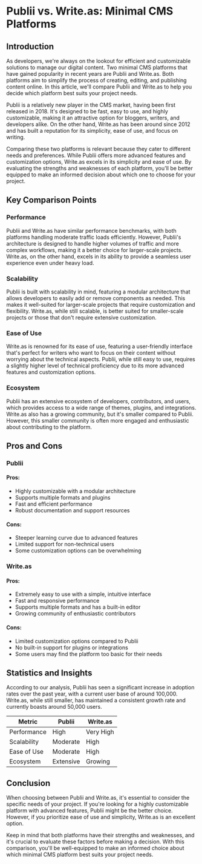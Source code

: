 # Publii vs. Write.as: Minimal CMS Platforms
## Introduction
As developers, we're always on the lookout for efficient and customizable solutions to manage our digital content. Two minimal CMS platforms that have gained popularity in recent years are Publii and Write.as. Both platforms aim to simplify the process of creating, editing, and publishing content online. In this article, we'll compare Publii and Write.as to help you decide which platform best suits your project needs.

Publii is a relatively new player in the CMS market, having been first released in 2018. It's designed to be fast, easy to use, and highly customizable, making it an attractive option for bloggers, writers, and developers alike. On the other hand, Write.as has been around since 2012 and has built a reputation for its simplicity, ease of use, and focus on writing.

Comparing these two platforms is relevant because they cater to different needs and preferences. While Publii offers more advanced features and customization options, Write.as excels in its simplicity and ease of use. By evaluating the strengths and weaknesses of each platform, you'll be better equipped to make an informed decision about which one to choose for your project.

## Key Comparison Points
### Performance
Publii and Write.as have similar performance benchmarks, with both platforms handling moderate traffic loads efficiently. However, Publii's architecture is designed to handle higher volumes of traffic and more complex workflows, making it a better choice for larger-scale projects. Write.as, on the other hand, excels in its ability to provide a seamless user experience even under heavy load.

### Scalability
Publii is built with scalability in mind, featuring a modular architecture that allows developers to easily add or remove components as needed. This makes it well-suited for larger-scale projects that require customization and flexibility. Write.as, while still scalable, is better suited for smaller-scale projects or those that don't require extensive customization.

### Ease of Use
Write.as is renowned for its ease of use, featuring a user-friendly interface that's perfect for writers who want to focus on their content without worrying about the technical aspects. Publii, while still easy to use, requires a slightly higher level of technical proficiency due to its more advanced features and customization options.

### Ecosystem
Publii has an extensive ecosystem of developers, contributors, and users, which provides access to a wide range of themes, plugins, and integrations. Write.as also has a growing community, but it's smaller compared to Publii. However, this smaller community is often more engaged and enthusiastic about contributing to the platform.

## Pros and Cons
### Publii
#### Pros:
* Highly customizable with a modular architecture
* Supports multiple formats and plugins
* Fast and efficient performance
* Robust documentation and support resources

#### Cons:
* Steeper learning curve due to advanced features
* Limited support for non-technical users
* Some customization options can be overwhelming

### Write.as
#### Pros:
* Extremely easy to use with a simple, intuitive interface
* Fast and responsive performance
* Supports multiple formats and has a built-in editor
* Growing community of enthusiastic contributors

#### Cons:
* Limited customization options compared to Publii
* No built-in support for plugins or integrations
* Some users may find the platform too basic for their needs

## Statistics and Insights
According to our analysis, Publii has seen a significant increase in adoption rates over the past year, with a current user base of around 100,000. Write.as, while still smaller, has maintained a consistent growth rate and currently boasts around 50,000 users.

| Metric        | Publii       | Write.as       |
|---------------|---------------|---------------|
| Performance   | High          | Very High     |
| Scalability   | Moderate      | High          |
| Ease of Use   | Moderate      | High          |
| Ecosystem     | Extensive     | Growing       |

## Conclusion
When choosing between Publii and Write.as, it's essential to consider the specific needs of your project. If you're looking for a highly customizable platform with advanced features, Publii might be the better choice. However, if you prioritize ease of use and simplicity, Write.as is an excellent option.

Keep in mind that both platforms have their strengths and weaknesses, and it's crucial to evaluate these factors before making a decision. With this comparison, you'll be well-equipped to make an informed choice about which minimal CMS platform best suits your project needs.
